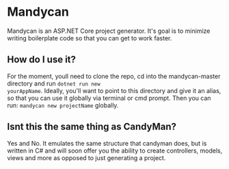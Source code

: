 # Mandycan

Mandycan is an ASP.NET Core project generator. It's goal is to minimize writing boilerplate code so that you can get to work faster.

## How do I use it?

For the moment, youll need to clone the repo, cd into the mandycan-master directory and run <code>dotnet run new yourAppName</code>. Ideally, you'll want to point to this directory and give it an alias, so that you can use it globally via terminal or cmd prompt. Then you can run: <code>mandycan new projectName</code> globally.


## Isnt this the same thing as CandyMan?

Yes and No. It emulates the same structure that candyman does, but is written in C# and will soon offer you the ability to create controllers, models, views and more as opposed to just generating a project.
